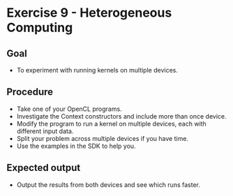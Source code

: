 Exercise 9 - Heterogeneous Computing
====================================

Goal
----
* To experiment with running kernels on multiple devices.

Procedure
---------
* Take one of your OpenCL programs.
* Investigate the Context constructors and include more than once device.
* Modify the program to run a kernel on multiple devices, each with different input data.
* Split your problem across multiple devices if you have time.
* Use the examples in the SDK to help you.

Expected output
---------------
* Output the results from both devices and see which runs faster.

